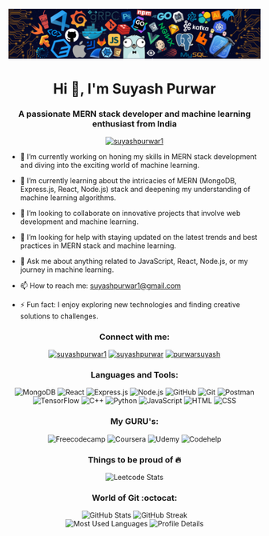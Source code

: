 ![Banner](Banner.png)


<h1 align="center">Hi 👋, I'm Suyash Purwar</h1>
<h3 align="center">A passionate MERN stack developer and machine learning enthusiast from India</h3>

<p align="center">
  <a href="https://twitter.com/suyashpurwar1" target="blank"><img src="https://img.shields.io/twitter/follow/suyashpurwar1?logo=twitter&style=for-the-badge" alt="suyashpurwar1" /></a>
</p>

- 🔭 I’m currently working on honing my skills in MERN stack development and diving into the exciting world of machine learning.
  
- 🌱 I’m currently learning about the intricacies of MERN (MongoDB, Express.js, React, Node.js) stack and deepening my understanding of machine learning algorithms.
  
- 👯 I’m looking to collaborate on innovative projects that involve web development and machine learning.
  
- 🤔 I’m looking for help with staying updated on the latest trends and best practices in MERN stack and machine learning.
  
- 💬 Ask me about anything related to JavaScript, React, Node.js, or my journey in machine learning.
  
- 📫 How to reach me: [suyashpurwar1@gmail.com](mailto:suyashpurwar1@gmail.com) 

- ⚡ Fun fact: I enjoy exploring new technologies and finding creative solutions to challenges.

<h3 align="center">Connect with me:</h3>
<p align="center">
  <a href="https://twitter.com/suyashpurwar1" target="blank"><img src="https://raw.githubusercontent.com/rahuldkjain/github-profile-readme-generator/master/src/images/icons/Social/twitter.svg" alt="suyashpurwar1" height="30" width="40" /></a>
  <a href="https://linkedin.com/in/suyashpurwar" target="blank"><img src="https://raw.githubusercontent.com/rahuldkjain/github-profile-readme-generator/master/src/images/icons/Social/linked-in-alt.svg" alt="suyashpurwar" height="30" width="40" /></a>
  <a href="https://instagram.com/purwarsuyash" target="blank"><img src="https://raw.githubusercontent.com/rahuldkjain/github-profile-readme-generator/master/src/images/icons/Social/instagram.svg" alt="purwarsuyash" height="30" width="40" /></a>
</p>

<h3 align="center">Languages and Tools:</h3>

<p align="center">
  <img src="https://img.shields.io/badge/MongoDB-%234ea94b?style=for-the-badge&logo=mongodb&logoColor=white" alt="MongoDB">
  <img src="https://img.shields.io/badge/React-%2320232a?style=for-the-badge&logo=react&logoColor=61DAFB" alt="React">
  <img src="https://img.shields.io/badge/Express.js-%23404d59?style=for-the-badge&logo=express&logoColor=white" alt="Express.js">
  <img src="https://img.shields.io/badge/Node.js-%2343853D?style=for-the-badge&logo=node.js&logoColor=white" alt="Node.js">
  <img src="https://img.shields.io/badge/github-%23121011.svg?style=for-the-badge&logo=github&logoColor=white" alt="GitHub">
  <img src="https://img.shields.io/badge/git-%23F05033.svg?style=for-the-badge&logo=git&logoColor=white" alt="Git">
  <img src="https://img.shields.io/badge/Postman-FF6C37?style=for-the-badge&logo=postman&logoColor=white" alt="Postman">
  <img src="https://img.shields.io/badge/TensorFlow-%23FF6F00.svg?style=for-the-badge&logo=TensorFlow&logoColor=white" alt="TensorFlow">
  <img src="https://img.shields.io/badge/C++-%2300599C?style=for-the-badge&logo=cplusplus&logoColor=white" alt="C++">
  <img src="https://img.shields.io/badge/Python-%233776AB?style=for-the-badge&logo=python&logoColor=white" alt="Python">
  <img src="https://img.shields.io/badge/JavaScript-%23F7DF1E?style=for-the-badge&logo=javascript&logoColor=black" alt="JavaScript">
  <img src="https://img.shields.io/badge/HTML-%23E34F26?style=for-the-badge&logo=html5&logoColor=white" alt="HTML">
  <img src="https://img.shields.io/badge/CSS-%231572B6?style=for-the-badge&logo=css3&logoColor=white" alt="CSS">
</p>

<h3 align="center">My GURU's:</h3>

<p align="center">
  <img src="https://img.shields.io/badge/Freecodecamp-%23123.svg?&style=for-the-badge&logo=freecodecamp&logoColor=green" alt="Freecodecamp">
  <img src="https://img.shields.io/badge/Coursera-%230056D2.svg?style=for-the-badge&logo=Coursera&logoColor=white" alt="Coursera">
  <img src="https://img.shields.io/badge/Udemy-EC5252?style=for-the-badge&logo=Udemy&logoColor=white" alt="Udemy">
  <img src="https://img.shields.io/badge/Codehelp-%23FF0000?style=for-the-badge&logo=youtube&logoColor=white" alt="Codehelp">
</p>

<h3 align="center">Things to be proud of 🔥</h3>
<div align="center">
  <img src="https://leetcard.jacoblin.cool/Suyash_Purwar?theme=dark" alt="Leetcode Stats">
</div>

<h3 align="center">World of Git :octocat:</h3>
<div align="center">
  <img src="https://github-readme-stats.vercel.app/api?username=suyashpurwar1&hide_title=false&hide_rank=false&show_icons=true&include_all_commits=true&count_private=true&disable_animations=false&theme=tokyonight&locale=en&hide_border=false" height="155" alt="GitHub Stats" />
  <img src="https://github-readme-streak-stats.herokuapp.com?user=suyashpurwar1&theme=tokyonight&hide_border=true" height="155" alt="GitHub Streak" />
</div>
<div align="center">
  <img src="http://github-profile-summary-cards.vercel.app/api/cards/most-commit-language?username=suyashpurwar1&theme=tokyonight" height="155" alt="Most Used Languages" />
  <img src="https://github-profile-summary-cards.vercel.app/api/cards/profile-details?username=suyashpurwar1&theme=tokyonight" height="155" alt="Profile Details" />
</div>
